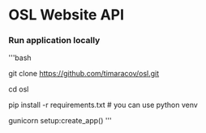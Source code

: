 # OSL Website API

### Run application locally 
'''bash

  git clone https://github.com/timaracov/osl.git
  
  cd osl
  
  pip install -r requirements.txt # you can use python venv

  gunicorn setup:create_app()
'''
